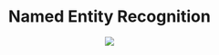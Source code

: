 <br><br>

<h1 align="center">Named Entity Recognition</h1>

<p align="center">
  <a href="/LICENSE"><img src="https://img.shields.io/badge/license-MIT-blue.svg"/></a>
</p>

<br><br><br>
